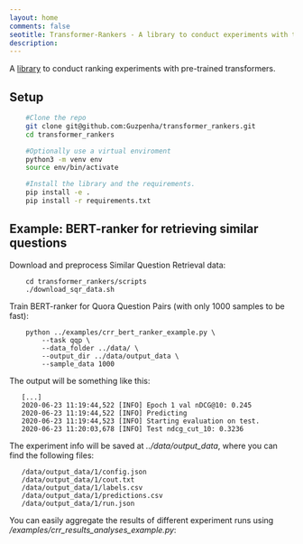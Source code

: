 ```yaml
---
layout: home
comments: false
seotitle: Transformer-Rankers - A library to conduct experiments with transformer-based rankers
description: 
---
```


A [library](https://github.com/Guzpenha/transformer_rankers) to conduct ranking experiments with pre-trained transformers.


## Setup
```bash
    #Clone the repo
    git clone git@github.com:Guzpenha/transformer_rankers.git
    cd transformer_rankers

    #Optionally use a virtual enviroment
    python3 -m venv env
    source env/bin/activate

    #Install the library and the requirements.
    pip install -e .
    pip install -r requirements.txt
```

## Example: BERT-ranker for retrieving similar questions

Download and preprocess Similar Question Retrieval data:

```
    cd transformer_rankers/scripts
    ./download_sqr_data.sh
```

Train BERT-ranker for Quora Question Pairs (with only 1000 samples to be fast):
```
    python ../examples/crr_bert_ranker_example.py \
        --task qqp \
        --data_folder ../data/ \
        --output_dir ../data/output_data \
        --sample_data 1000
```

The output will be something like this:
```
   [...]
   2020-06-23 11:19:44,522 [INFO] Epoch 1 val nDCG@10: 0.245
   2020-06-23 11:19:44,522 [INFO] Predicting
   2020-06-23 11:19:44,523 [INFO] Starting evaluation on test.
   2020-06-23 11:20:03,678 [INFO] Test ndcg_cut_10: 0.3236
```

The experiment info will be saved at *../data/output_data*, where you can find the following files:
```
   /data/output_data/1/config.json
   /data/output_data/1/cout.txt
   /data/output_data/1/labels.csv
   /data/output_data/1/predictions.csv
   /data/output_data/1/run.json
```
You can easily aggregate the results of different experiment runs using */examples/crr_results_analyses_example.py*:



